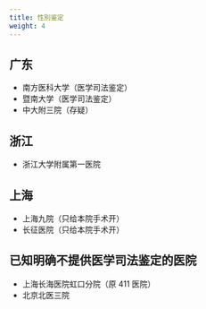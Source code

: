 ```yaml
---
title: 性別鉴定
weight: 4
---
```


## 广东

- 南方医科大学（医学司法鉴定）
- 暨南大学（医学司法鉴定）
- 中大附三院（存疑）

## 浙江

- 浙江大学附属第一医院

## 上海

- 上海九院（只给本院手术开）
- 长征医院（只给本院手术开）

## 已知明确不提供医学司法鉴定的医院

- 上海长海医院虹口分院（原 411 医院）
- 北京北医三院
